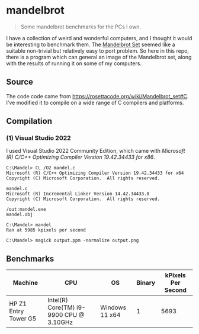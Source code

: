 # mandelbrot

> Some mandelbrot benchmarks for the PCs I own.

I have a collection of weird and wonderful computers, and I thought it would be interesting to benchmark them. 
The [Mandelbrot Set](https://en.wikipedia.org/wiki/Mandelbrot_set) seemed like a suitable non-trivial but relatively easy to port problem.
So here in this repo, there is a program which can general an image of the Mandelbrot set, along with the results of running it on some of my computers.

## Source

The code code came from <https://rosettacode.org/wiki/Mandelbrot_set#C>. I've modified it to compile on a wide range of C compilers and platforms.

## Compilation

### (1) Visual Studio 2022

I used Visual Studio 2022 Community Edition, which came with *Microsoft (R) C/C++ Optimizing Compiler Version 19.42.34433 for x86*.

```console
C:\Mandel> CL /O2 mandel.c
Microsoft (R) C/C++ Optimizing Compiler Version 19.42.34433 for x64
Copyright (C) Microsoft Corporation.  All rights reserved.

mandel.c
Microsoft (R) Incremental Linker Version 14.42.34433.0
Copyright (C) Microsoft Corporation.  All rights reserved.

/out:mandel.exe
mandel.obj

C:\Mandel> mandel
Ran at 5985 kpixels per second

C:\Mandel> magick output.ppm -normalize output.png
```

## Benchmarks

| Machine              | CPU                                     | OS             | Binary | kPixels Per Second |
| -------------------- | --------------------------------------- | -------------- | ------ | ------------------ |
| HP Z1 Entry Tower G5 | Intel(R) Core(TM) i9-9900 CPU @ 3.10GHz | Windows 11 x64 | 1      | 5693               |
